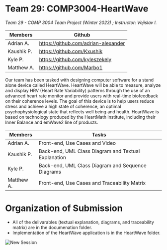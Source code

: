 # Team 29: COMP3004-HeartWave

<i> Team 29 - COMP 3004 Team Project (Winter 2023) ; Instructor: Vojislav I. </i>

Members | Github
------------ | -------------
Adrian A. | https://github.com/adrian-alexander
Kaushik P.| https://github.com/Kxushik
Kyle P.   | https://github.com/kyleszekely
Matthew A.| https://github.com/Marbo1

Our team has been tasked with designing computer software for a stand alone device called 
HeartWave. HeartWave will be able to measure, analyze and display HRV (Heart Rate 
Variability) patterns through the use of an advanced heart rate monitor and provide users with 
real-time biofeedback on their coherence levels. The goal of this device is to help users reduce 
stress and achieve a high state of coherence, an optimal psychophysiological state that reflects 
well being and health. HeartWave is based on technology produced by the HeartMath institute, 
including their Inner Balance and emWave2 line of products.

Members | Tasks
------------ | -------------
Adrian A. | Front-end, Use Cases and Video
Kaushik P.| Back-end, UML Class Diagram and Textual Explanation
Kyle P.   | Back-end, UML Class Diagram and Sequence Diagrams
Matthew A.| Front-end, Use Cases and Traceability Matrix

# Organization of Submission
- All of the delivarables (textual explanation, diagrams, and traceability matrix) are in the documenation folder.
- Implementation of the HeartWave application is in the HeartWave folder.

![New Session](https://user-images.githubusercontent.com/54908454/232104408-2eb99d13-9d02-4317-a539-549da313f552.gif)
